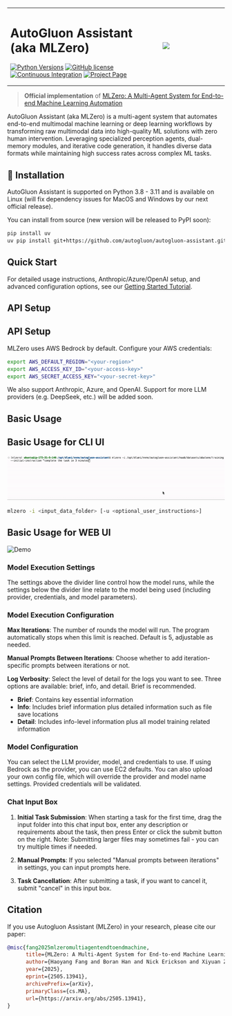 <table>
<tr>
<td width="70%">

# AutoGluon Assistant (aka MLZero)
[![Python Versions](https://img.shields.io/badge/python-3.8%20%7C%203.9%20%7C%203.10%20%7C%203.11-blue)](https://pypi.org/project/autogluon.assistant/)
[![GitHub license](https://img.shields.io/badge/License-Apache_2.0-blue.svg)](./LICENSE)
[![Continuous Integration](https://github.com/autogluon/autogluon-assistant/actions/workflows/continuous_integration.yml/badge.svg)](https://github.com/autogluon/autogluon-assistant/actions/workflows/continuous_integration.yml)
[![Project Page](https://img.shields.io/badge/Project_Page-MLZero-blue)](https://project-mlzero.github.io/)

</td>
<td>
<img src="https://user-images.githubusercontent.com/16392542/77208906-224aa500-6aba-11ea-96bd-e81806074030.png" width="350">
</td>
</tr>
</table>

> **Official implementation** of [MLZero: A Multi-Agent System for End-to-end Machine Learning Automation](https://arxiv.org/abs/2505.13941)

AutoGluon Assistant (aka MLZero) is a multi-agent system that automates end-to-end multimodal machine learning or deep learning workflows by transforming raw multimodal data into high-quality ML solutions with zero human intervention. Leveraging specialized perception agents, dual-memory modules, and iterative code generation, it handles diverse data formats while maintaining high success rates across complex ML tasks.

## 💾 Installation

AutoGluon Assistant is supported on Python 3.8 - 3.11 and is available on Linux (will fix dependency issues for MacOS and Windows by our next official release).

You can install from source (new version will be released to PyPI soon):

```bash
pip install uv
uv pip install git+https://github.com/autogluon/autogluon-assistant.git
```

## Quick Start

For detailed usage instructions, Anthropic/Azure/OpenAI setup, and advanced configuration options, see our [Getting Started Tutorial](docs/tutorials/getting_started.md).

## API Setup
## API Setup
MLZero uses AWS Bedrock by default. Configure your AWS credentials:

```bash
export AWS_DEFAULT_REGION="<your-region>"
export AWS_ACCESS_KEY_ID="<your-access-key>"
export AWS_SECRET_ACCESS_KEY="<your-secret-key>"
```

We also support Anthropic, Azure, and OpenAI. Support for more LLM providers (e.g. DeepSeek, etc.) will be added soon.

## Basic Usage

## Basic Usage for CLI UI

![Demo](https://github.com/autogluon/autogluon-assistant/blob/main/docs/assets/cli_demo.gif)

```bash
mlzero -i <input_data_folder> [-u <optional_user_instructions>]
```

## Basic Usage for WEB UI

![Demo](https://github.com/autogluon/autogluon-assistant/blob/main/docs/assets/web_demo.gif)

### Model Execution Settings

The settings above the divider line control how the model runs, while the settings below the divider line relate to the model being used (including provider, credentials, and model parameters).

### Model Execution Configuration

**Max Iterations**: The number of rounds the model will run. The program automatically stops when this limit is reached. Default is 5, adjustable as needed.

**Manual Prompts Between Iterations**: Choose whether to add iteration-specific prompts between iterations or not.

**Log Verbosity**: Select the level of detail for the logs you want to see. Three options are available: brief, info, and detail. Brief is recommended.
- **Brief**: Contains key essential information
- **Info**: Includes brief information plus detailed information such as file save locations
- **Detail**: Includes info-level information plus all model training related information

### Model Configuration

You can select the LLM provider, model, and credentials to use. If using Bedrock as the provider, you can use EC2 defaults. You can also upload your own config file, which will override the provider and model name settings. Provided credentials will be validated.

### Chat Input Box

1. **Initial Task Submission**: When starting a task for the first time, drag the input folder into this chat input box, enter any description or requirements about the task, then press Enter or click the submit button on the right. Note: Submitting larger files may sometimes fail - you can try multiple times if needed.

2. **Manual Prompts**: If you selected "Manual prompts between iterations" in settings, you can input prompts here.

3. **Task Cancellation**: After submitting a task, if you want to cancel it, submit "cancel" in this input box.


## Citation
If you use Autogluon Assistant (MLZero) in your research, please cite our paper:

```bibtex
@misc{fang2025mlzeromultiagentendtoendmachine,
      title={MLZero: A Multi-Agent System for End-to-end Machine Learning Automation}, 
      author={Haoyang Fang and Boran Han and Nick Erickson and Xiyuan Zhang and Su Zhou and Anirudh Dagar and Jiani Zhang and Ali Caner Turkmen and Cuixiong Hu and Huzefa Rangwala and Ying Nian Wu and Bernie Wang and George Karypis},
      year={2025},
      eprint={2505.13941},
      archivePrefix={arXiv},
      primaryClass={cs.MA},
      url={https://arxiv.org/abs/2505.13941}, 
}
```
